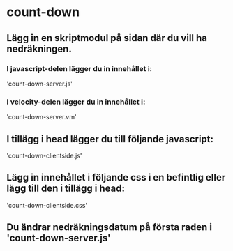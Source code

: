 # count-down
## Lägg in en skriptmodul på sidan där du vill ha nedräkningen. 

### I javascript-delen lägger du in innehållet i:
'count-down-server.js'

### I velocity-delen lägger du in innehållet i:
'count-down-server.vm'

## I tillägg i head lägger du till följande javascript:
'count-down-clientside.js'

## Lägg in innehållet i följande css i en befintlig eller lägg till den i tillägg i head:
'count-down-clientside.css'

## Du ändrar nedräkningsdatum på första raden i 'count-down-server.js'

